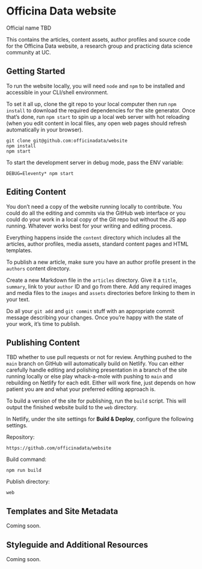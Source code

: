 # Officina Data website

Official name TBD

This contains the articles, content assets, author profiles and source code for the Officina Data website, a research group and practicing data science community at UC.

## Getting Started

To run the website locally, you will need `node` and `npm` to be installed and accessible in your CLI/shell environment.

To set it all up, clone the git repo to your local computer then run `npm install` to download the required dependencies for the site generator. Once that’s done, run `npm start` to spin up a local web server with hot reloading (when you edit content in local files, any open web pages should refresh automatically in your browser).

```
git clone git@github.com:officinadata/website
npm install
npm start
```

To start the development server in debug mode, pass the ENV variable:

```
DEBUG=Eleventy* npm start
```

## Editing Content

You don’t need a copy of the website running locally to contribute. You could do all the editing and commits via the GitHub web interface or you could do your work in a local copy of the Git repo but without the JS app running. Whatever works best for your writing and editing process.

Everything happens inside the `content` directory which includes all the articles, author profiles, media assets, standard content pages and HTML templates.

To publish a new article, make sure you have an author profile present in the `authors` content directory.

Create a new Markdown file in the `articles` directory. Give it a `title`, `summary`, link to your `author` ID and go from there. Add any required images and media files to the `images` and `assets` directories before linking to them in your text.

Do all your `git add` and `git commit` stuff with an appropriate commit message describing your changes. Once you’re happy with the state of your work, it’s time to publish.

## Publishing Content

TBD whether to use pull requests or not for review. Anything pushed to the `main` branch on GitHub will automatically build on Netlify. You can either carefully handle editing and polishing presentation in a branch of the site running locally or else play whack-a-mole with pushing to `main` and rebuilding on Netlify for each edit. Either will work fine, just depends on how patient you are and what your preferred editing approach is.

To build a version of the site for publishing, run the `build` script. This will output the finished website build to the `web` directory.

In Netlify, under the site settings for **Build & Deploy**, configure the following settings.

Repository:

```
https://github.com/officinadata/website
```

Build command:

```
npm run build
```

Publish directory:

```
web
```

## Templates and Site Metadata

Coming soon.

## Styleguide and Additional Resources

Coming soon.
